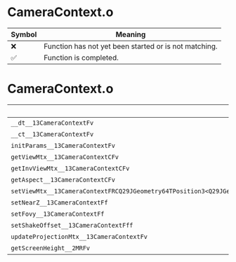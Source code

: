 # CameraContext.o
| Symbol | Meaning 
| ------------- | ------------- 
| :x: | Function has not yet been started or is not matching. 
| :white_check_mark: | Function is completed. 


# CameraContext.o
| Symbol | Decompiled? |
| ------------- | ------------- |
| `__dt__13CameraContextFv` | :white_check_mark: |
| `__ct__13CameraContextFv` | :white_check_mark: |
| `initParams__13CameraContextFv` | :x: |
| `getViewMtx__13CameraContextCFv` | :white_check_mark: |
| `getInvViewMtx__13CameraContextCFv` | :white_check_mark: |
| `getAspect__13CameraContextCFv` | :x: |
| `setViewMtx__13CameraContextFRCQ29JGeometry64TPosition3<Q29JGeometry38TMatrix34<Q29JGeometry13SMatrix34C<f>>>bbRCQ29JGeometry8TVec3<f>` | :x: |
| `setNearZ__13CameraContextFf` | :white_check_mark: |
| `setFovy__13CameraContextFf` | :white_check_mark: |
| `setShakeOffset__13CameraContextFff` | :white_check_mark: |
| `updateProjectionMtx__13CameraContextFv` | :x: |
| `getScreenHeight__2MRFv` | :x: |
